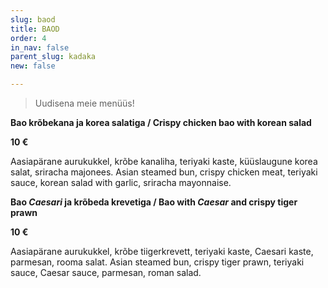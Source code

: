 ```yaml
---
slug: baod
title: BAOD
order: 4
in_nav: false
parent_slug: kadaka
new: false

---
```

<div class="ellipsis"></div>

> Uudisena meie menüüs! 

<span class="spicy">**Bao krõbekana ja korea salatiga / Crispy chicken bao with korean salad**

**10 €**

<span class="koostis">Aasiapärane aurukukkel, krõbe kanaliha, teriyaki kaste, küüslaugune korea salat, sriracha majonees. Asian steamed bun, crispy chicken meat, teriyaki sauce, korean salad with garlic, sriracha mayonnaise.

<span class="spicy">**Bao _Caesari_ ja krõbeda krevetiga / Bao with _Caesar_ and crispy tiger prawn**

**10 €**

<span class="koostis">Aasiapärane aurukukkel, krõbe tiigerkrevett, teriyaki kaste, Caesari kaste, parmesan, rooma salat. Asian steamed bun, crispy tiger prawn, teriyaki sauce, Caesar sauce, parmesan, roman salad.